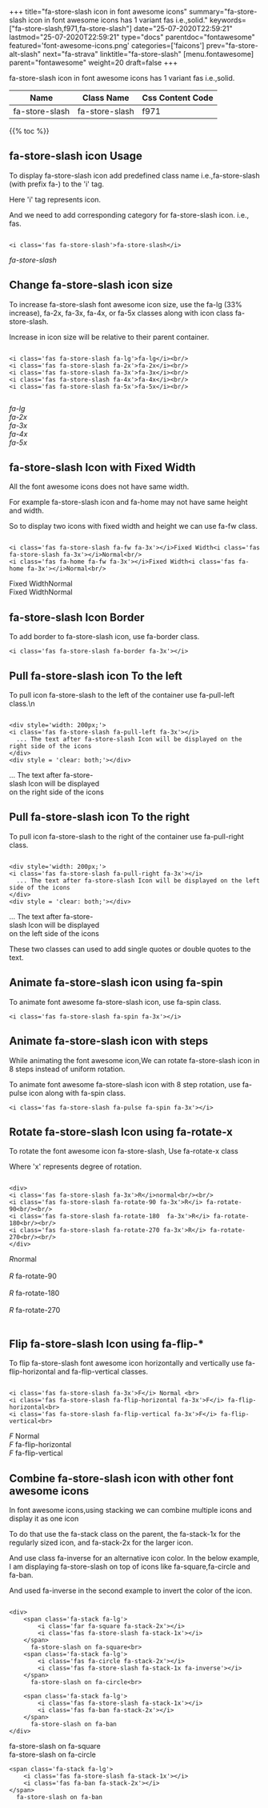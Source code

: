 +++
title="fa-store-slash icon in font awesome icons"
summary="fa-store-slash icon in font awesome icons has 1 variant fas i.e.,solid."
keywords=["fa-store-slash,f971,fa-store-slash"]
date="25-07-2020T22:59:21"
lastmod="25-07-2020T22:59:21"
type="docs"
parentdoc="fontawesome"
featured='font-awesome-icons.png'
categories=['faicons']
prev="fa-store-alt-slash"
next="fa-strava"
linktitle="fa-store-slash"
[menu.fontawesome]
parent="fontawesome"
weight=20
draft=false
+++


fa-store-slash icon in font awesome icons has 1 variant fas i.e.,solid.

<div class='table-responsive'><table class='table'><thead><tr><th>Name</th><th>Class Name</th><th>Css Content Code</th></tr></thead><tbody><tr><td>fa-store-slash</td><td>fa-store-slash</td><td>f971</td></tr></tbody></table></div>


{{% toc %}}


## fa-store-slash icon Usage

To display fa-store-slash icon add predefined class name i.e.,fa-store-slash (with prefix fa-) to the 'i' tag.

Here 'i' tag represents icon.

And we need to add corresponding category for fa-store-slash icon. i.e., fas.


```

<i class='fas fa-store-slash'>fa-store-slash</i>
```

<i class='fas fa-store-slash'>fa-store-slash</i>




## Change fa-store-slash icon size
To increase fa-store-slash font awesome icon size, use the fa-lg (33% increase), fa-2x, fa-3x, fa-4x, or fa-5x classes along with icon class fa-store-slash.

Increase in icon size will be relative to their parent container. 

```

<i class='fas fa-store-slash fa-lg'>fa-lg</i><br/>
<i class='fas fa-store-slash fa-2x'>fa-2x</i><br/>
<i class='fas fa-store-slash fa-3x'>fa-3x</i><br/>
<i class='fas fa-store-slash fa-4x'>fa-4x</i><br/>
<i class='fas fa-store-slash fa-5x'>fa-5x</i><br/>
            
```

<i class='fas fa-store-slash fa-lg'>fa-lg</i><br/>
<i class='fas fa-store-slash fa-2x'>fa-2x</i><br/>
<i class='fas fa-store-slash fa-3x'>fa-3x</i><br/>
<i class='fas fa-store-slash fa-4x'>fa-4x</i><br/>
<i class='fas fa-store-slash fa-5x'>fa-5x</i><br/>
            



## fa-store-slash Icon with Fixed Width 

All the font awesome icons does not have same width.

For example fa-store-slash icon and fa-home may not have same height and width.

So to display two icons with fixed width and height we can use fa-fw class.


```

<i class='fas fa-store-slash fa-fw fa-3x'></i>Fixed Width<i class='fas fa-store-slash fa-3x'></i>Normal<br/>
<i class='fas fa-home fa-fw fa-3x'></i>Fixed Width<i class='fas fa-home fa-3x'></i>Normal<br/>
```

<i class='fas fa-store-slash fa-fw fa-3x'></i>Fixed Width<i class='fas fa-store-slash fa-3x'></i>Normal<br/>
<i class='fas fa-home fa-fw fa-3x'></i>Fixed Width<i class='fas fa-home fa-3x'></i>Normal<br/>



## fa-store-slash Icon Border 

To add border to fa-store-slash icon, use fa-border class.


```
<i class='fas fa-store-slash fa-border fa-3x'></i>

```
<i class='fas fa-store-slash fa-border fa-3x'></i>





## Pull fa-store-slash icon To the left

To pull icon fa-store-slash to the left of the container use fa-pull-left class.\n

```

<div style='width: 200px;'>
<i class='fas fa-store-slash fa-pull-left fa-3x'></i>
  ... The text after fa-store-slash Icon will be displayed on the right side of the icons
</div>
<div style = 'clear: both;'></div>
```

<div style='width: 200px;'>
<i class='fas fa-store-slash fa-pull-left fa-3x'></i>
  ... The text after fa-store-slash Icon will be displayed on the right side of the icons
</div>
<div style = 'clear: both;'></div>




## Pull fa-store-slash icon To the right
To pull icon fa-store-slash to the right of the container use fa-pull-right class.

```

<div style='width: 200px;'>
<i class='fas fa-store-slash fa-pull-right fa-3x'></i>
  ... The text after fa-store-slash Icon will be displayed on the left side of the icons
</div>
<div style = 'clear: both;'></div>
```

<div style='width: 200px;'>
<i class='fas fa-store-slash fa-pull-right fa-3x'></i>
  ... The text after fa-store-slash Icon will be displayed on the left side of the icons
</div>
<div style = 'clear: both;'></div>

These two classes can used to add single quotes or double quotes to the text.


## Animate fa-store-slash icon using fa-spin
To animate font awesome fa-store-slash icon, use fa-spin class.

```
<i class='fas fa-store-slash fa-spin fa-3x'></i>
```
<i class='fas fa-store-slash fa-spin fa-3x'></i>




## Animate fa-store-slash icon with steps
While animating the font awesome icon,We can rotate fa-store-slash icon in 8 steps instead of uniform rotation.

To animate font awesome fa-store-slash icon with 8 step rotation, use fa-pulse icon along with fa-spin class.


```
<i class='fas fa-store-slash fa-pulse fa-spin fa-3x'></i>

```
<i class='fas fa-store-slash fa-pulse fa-spin fa-3x'></i>





## Rotate fa-store-slash Icon using fa-rotate-x
To rotate the font awesome icon fa-store-slash, Use fa-rotate-x class

Where 'x' represents degree of rotation.


```

<div>
<i class='fas fa-store-slash fa-3x'>R</i>normal<br/><br/>
<i class='fas fa-store-slash fa-rotate-90 fa-3x'>R</i> fa-rotate-90<br/><br/> 
<i class='fas fa-store-slash fa-rotate-180  fa-3x'>R</i> fa-rotate-180<br/><br/> 
<i class='fas fa-store-slash fa-rotate-270 fa-3x'>R</i> fa-rotate-270<br/><br/>
</div>
```

<div>
<i class='fas fa-store-slash fa-3x'>R</i>normal<br/><br/>
<i class='fas fa-store-slash fa-rotate-90 fa-3x'>R</i> fa-rotate-90<br/><br/> 
<i class='fas fa-store-slash fa-rotate-180  fa-3x'>R</i> fa-rotate-180<br/><br/> 
<i class='fas fa-store-slash fa-rotate-270 fa-3x'>R</i> fa-rotate-270<br/><br/>
</div>




## Flip fa-store-slash Icon using fa-flip-*
To flip fa-store-slash font awesome icon horizontally and vertically use fa-flip-horizontal and fa-flip-vertical classes. 

```

<i class='fas fa-store-slash fa-3x'>F</i> Normal <br>
<i class='fas fa-store-slash fa-flip-horizontal fa-3x'>F</i> fa-flip-horizontal<br>
<i class='fas fa-store-slash fa-flip-vertical fa-3x'>F</i> fa-flip-vertical<br>
```

<i class='fas fa-store-slash fa-3x'>F</i> Normal <br>
<i class='fas fa-store-slash fa-flip-horizontal fa-3x'>F</i> fa-flip-horizontal<br>
<i class='fas fa-store-slash fa-flip-vertical fa-3x'>F</i> fa-flip-vertical<br>




## Combine fa-store-slash icon with other font awesome icons
In font awesome icons,using stacking we can combine multiple icons and display it as one icon 

To do that use the fa-stack class on the parent, the fa-stack-1x for the regularly sized icon, and fa-stack-2x for the larger icon.

And use class fa-inverse for an alternative icon color. 
In the below example, I am displaying fa-store-slash on top of icons like fa-square,fa-circle and fa-ban.

And used fa-inverse in the second example to invert the color of the icon.

```

<div>
    <span class='fa-stack fa-lg'>
        <i class='far fa-square fa-stack-2x'></i>
        <i class='fas fa-store-slash fa-stack-1x'></i>
    </span>
      fa-store-slash on fa-square<br>
    <span class='fa-stack fa-lg'>
        <i class='fas fa-circle fa-stack-2x'></i>
        <i class='fas fa-store-slash fa-stack-1x fa-inverse'></i>
    </span>
      fa-store-slash on fa-circle<br>

    <span class='fa-stack fa-lg'>
        <i class='fas fa-store-slash fa-stack-1x'></i>
        <i class='fas fa-ban fa-stack-2x'></i>
    </span>
      fa-store-slash on fa-ban
</div>
```

<div>
    <span class='fa-stack fa-lg'>
        <i class='far fa-square fa-stack-2x'></i>
        <i class='fas fa-store-slash fa-stack-1x'></i>
    </span>
      fa-store-slash on fa-square<br>
    <span class='fa-stack fa-lg'>
        <i class='fas fa-circle fa-stack-2x'></i>
        <i class='fas fa-store-slash fa-stack-1x fa-inverse'></i>
    </span>
      fa-store-slash on fa-circle<br>

    <span class='fa-stack fa-lg'>
        <i class='fas fa-store-slash fa-stack-1x'></i>
        <i class='fas fa-ban fa-stack-2x'></i>
    </span>
      fa-store-slash on fa-ban
</div>






